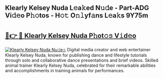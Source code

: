 ## Klearly Kelsey Nuda L𝚎a𝚔ed N𝚞𝚍e - Part-ADG Vi𝚍𝚎o P𝚑𝚘tos - H𝚘𝚝 O𝚗𝚕yf𝚊ns L𝚎a𝚔s 9Y75m

# <h2><a href="http://kfcuxh.oniu.top/?m=Klearly+Kelsey+Nuda">🔗👉 🔴 Klearly Kelsey Nuda P𝚑ot𝚘𝚜 V𝚒d𝚎o</a></h2>

[![Klearly Kelsey Nuda Nu𝚍e𝚜](https://i.imgur.com/0qMVB7G.gif)](http://kfcuxh.oniu.top/?m=Klearly+Kelsey+Nuda)
Digital media creator and web entertainer Klearly Kelsey Nuda, known for publishing dance and lifestyle tutorials through solo and collaborative dance presentations and brief videos. Skilled animal trainer Klearly Kelsey Nuda, celebrated for their remarkable abilities and accomplishments in training animals for performances.  
